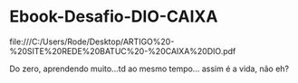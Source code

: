 # Ebook-Desafio-DIO-CAIXA 
file:///C:/Users/Rode/Desktop/ARTIGO%20-%20SITE%20REDE%20BATUC%20-%20CAIXA%20DIO.pdf

Do zero, aprendendo muito...td ao mesmo tempo... assim é a vida, não eh?

